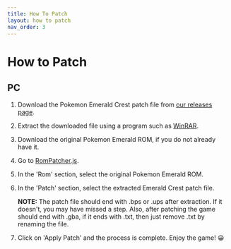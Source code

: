 ```yaml
---
title: How To Patch
layout: how to patch
nav_order: 3
---
```


# How to Patch

## PC

1. Download the Pokemon Emerald Crest patch file from [our releases page](#release).

2. Extract the downloaded file using a program such as [WinRAR](https://www.win-rar.com/download.html).

3. Download the original Pokemon Emerald ROM, if you do not already have it.

4. Go to [RomPatcher.js](https://www.marcrobledo.com/RomPatcher.js/).

5. In the 'Rom' section, select the original Pokemon Emerald ROM.

6. In the 'Patch' section, select the extracted Emerald Crest patch file.

   **NOTE:** The patch file should end with .bps or .ups after extraction. If it doesn't, you may have missed a step. Also, after patching the game should end with .gba, if it ends with .txt, then just remove .txt by renaming the file.

7. Click on 'Apply Patch' and the process is complete. Enjoy the game! :grinning:
